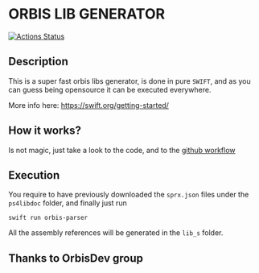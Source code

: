 # ORBIS LIB GENERATOR

[![Actions Status](https://github.com/orbisdev/orbis-libs-gen/workflows/CI/badge.svg)](https://github.com/orbisdev/orbis-libs-gen/actions)

## Description

This is a super fast orbis libs generator, is done in pure `SWIFT`, and as you can guess being opensource it can be executed everywhere.

More info here: https://swift.org/getting-started/

## How it works?
Is not magic, just take a look to the code, and to the [github workflow](https://github.com/orbisdev/orbis-libs-gen/blob/master/.github/workflows/compilation.yml)

## Execution

You require to have previously downloaded the `sprx.json` files under the `ps4libdoc` folder, and finally just run 
```
swift run orbis-parser
```

All the assembly references will be generated in the `lib_s` folder.

## Thanks to OrbisDev group